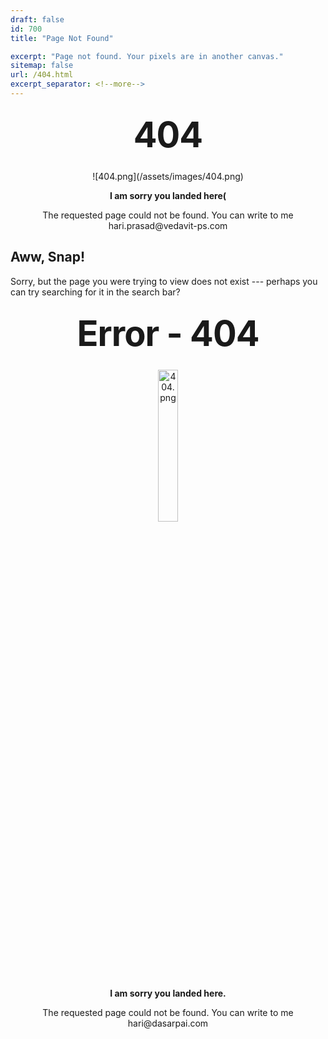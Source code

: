 ```yaml
---
draft: false
id: 700    
title: "Page Not Found"

excerpt: "Page not found. Your pixels are in another canvas."
sitemap: false
url: /404.html
excerpt_separator: <!--more-->
---
```


<style type="text/css" media="screen">
  .container {
    margin: 10px auto;
    max-width: 600px;
    text-align: center;
  }
  h1 {
    margin: 30px 0;
    font-size: 4em;
    line-height: 1;
    letter-spacing: -1px;
  }
</style>

<div class="container">
  <h1>404</h1>
  ![404.png](/assets/images/404.png)

  <p><strong>I am sorry you landed here(</strong></p>
  <p>The requested page could not be found. You can write to me hari.prasad@vedavit-ps.com </p>
</div>



## Aww, Snap!

Sorry, but the page you were trying to view does not exist --- perhaps you can try searching for it in the search bar?

<div class="container">
  <h1>Error - 404</h1>
  <img src="/assets/images/404.png" alt="404.png" width="25%">

  <p><strong>I am sorry you landed here.</strong></p>
  <p>The requested page could not be found. You can write to me hari@dasarpai.com </p>
</div>

<script>
  var GOOG_FIXURL_LANG = 'en';
  var GOOG_FIXURL_SITE = '{{ site.url }}'
</script>

<script src="https://linkhelp.clients.google.com/tbproxy/lh/wm/fixurl.js">
</script>

